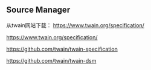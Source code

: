 ## Source Manager 

从twain网站下载： https://www.twain.org/specification/

https://www.twain.org/specification/

https://github.com/twain/twain-specification

https://github.com/twain/twain-dsm